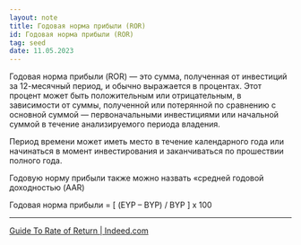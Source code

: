```yaml
---
layout: note
title: Годовая норма прибыли (ROR)
id: Годовая норма прибыли (ROR)
tag: seed
date: 11.05.2023
---
```

Годовая норма прибыли (ROR) — это сумма, полученная от инвестиций за 12-месячный период, и обычно выражается в процентах. Этот процент может быть положительным или отрицательным, в зависимости от суммы, полученной или потерянной по сравнению с основной суммой — первоначальными инвестициями или начальной суммой в течение анализируемого периода владения. 

Период времени может иметь место в течение календарного года или начинаться в момент инвестирования и заканчиваться по прошествии полного года.

Годовую норму прибыли также можно назвать «средней годовой доходностью (AAR)

Годовая норма прибыли = [ (EYP – BYP) / BYP ] x 100

---
[Guide To Rate of Return | Indeed.com](https://www.indeed.com/career-advice/career-development/guide-rate-of-return)



